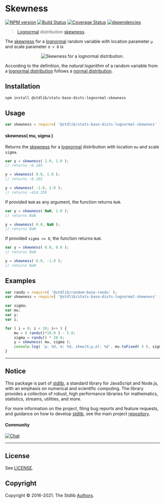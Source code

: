 <!--

@license Apache-2.0

Copyright (c) 2018 The Stdlib Authors.

Licensed under the Apache License, Version 2.0 (the "License");
you may not use this file except in compliance with the License.
You may obtain a copy of the License at

   http://www.apache.org/licenses/LICENSE-2.0

Unless required by applicable law or agreed to in writing, software
distributed under the License is distributed on an "AS IS" BASIS,
WITHOUT WARRANTIES OR CONDITIONS OF ANY KIND, either express or implied.
See the License for the specific language governing permissions and
limitations under the License.

-->

# Skewness

[![NPM version][npm-image]][npm-url] [![Build Status][test-image]][test-url] [![Coverage Status][coverage-image]][coverage-url] [![dependencies][dependencies-image]][dependencies-url]

> [Lognormal][lognormal-distribution] distribution [skewness][skewness].

<!-- Section to include introductory text. Make sure to keep an empty line after the intro `section` element and another before the `/section` close. -->

<section class="intro">

The [skewness][skewness] for a [lognormal][lognormal-distribution] random variable with location parameter `μ` and scale parameter `σ > 0` is

<!-- <equation class="equation" label="eq:lognormal_skewness" align="center" raw="\operatorname{skew}\left( X \right) = \left(\exp(\sigma^{2}\right)\!\!+2){\sqrt{\exp(\sigma ^{2})\!\!-1}}" alt="Skewness for a lognormal distribution."> -->

<div class="equation" align="center" data-raw-text="\operatorname{skew}\left( X \right) = \left(\exp(\sigma^{2}\right)\!\!+2){\sqrt{\exp(\sigma ^{2})\!\!-1}}" data-equation="eq:lognormal_skewness">
    <img src="https://cdn.jsdelivr.net/gh/stdlib-js/stdlib@591cf9d5c3a0cd3c1ceec961e5c49d73a68374cb/lib/node_modules/@stdlib/stats/base/dists/lognormal/skewness/docs/img/equation_lognormal_skewness.svg" alt="Skewness for a lognormal distribution.">
    <br>
</div>

<!-- </equation> -->

According to the definition, the _natural logarithm_ of a random variable from a
[lognormal distribution][lognormal-distribution] follows a [normal distribution][normal-distribution].

</section>

<!-- /.intro -->

<!-- Package usage documentation. -->

<section class="installation">

## Installation

```bash
npm install @stdlib/stats-base-dists-lognormal-skewness
```

</section>

<section class="usage">

## Usage

```javascript
var skewness = require( '@stdlib/stats-base-dists-lognormal-skewness' );
```

#### skewness( mu, sigma )

Returns the [skewness][skewness] for a [lognormal][lognormal-distribution] distribution with location `mu` and scale `sigma`.

```javascript
var y = skewness( 2.0, 1.0 );
// returns ~6.185

y = skewness( 0.0, 1.0 );
// returns ~6.185

y = skewness( -1.0, 2.0 );
// returns ~414.359
```

If provided `NaN` as any argument, the function returns `NaN`.

```javascript
var y = skewness( NaN, 1.0 );
// returns NaN

y = skewness( 0.0, NaN );
// returns NaN
```

If provided `sigma <= 0`, the function returns `NaN`.

```javascript
var y = skewness( 0.0, 0.0 );
// returns NaN

y = skewness( 0.0, -1.0 );
// returns NaN
```

</section>

<!-- /.usage -->

<!-- Package usage notes. Make sure to keep an empty line after the `section` element and another before the `/section` close. -->

<section class="notes">

</section>

<!-- /.notes -->

<!-- Package usage examples. -->

<section class="examples">

## Examples

<!-- eslint no-undef: "error" -->

```javascript
var randu = require( '@stdlib/random-base-randu' );
var skewness = require( '@stdlib/stats-base-dists-lognormal-skewness' );

var sigma;
var mu;
var y;
var i;

for ( i = 0; i < 10; i++ ) {
    mu = ( randu()*10.0 ) - 5.0;
    sigma = randu() * 20.0;
    y = skewness( mu, sigma );
    console.log( 'µ: %d, σ: %d, skew(X;µ,σ): %d', mu.toFixed( 4 ), sigma.toFixed( 4 ), y.toFixed( 4 ) );
}
```

</section>

<!-- /.examples -->

<!-- Section to include cited references. If references are included, add a horizontal rule *before* the section. Make sure to keep an empty line after the `section` element and another before the `/section` close. -->

<section class="references">

</section>

<!-- /.references -->

<!-- Section for all links. Make sure to keep an empty line after the `section` element and another before the `/section` close. -->


<section class="main-repo" >

* * *

## Notice

This package is part of [stdlib][stdlib], a standard library for JavaScript and Node.js, with an emphasis on numerical and scientific computing. The library provides a collection of robust, high performance libraries for mathematics, statistics, streams, utilities, and more.

For more information on the project, filing bug reports and feature requests, and guidance on how to develop [stdlib][stdlib], see the main project [repository][stdlib].

#### Community

[![Chat][chat-image]][chat-url]

---

## License

See [LICENSE][stdlib-license].


## Copyright

Copyright &copy; 2016-2021. The Stdlib [Authors][stdlib-authors].

</section>

<!-- /.stdlib -->

<!-- Section for all links. Make sure to keep an empty line after the `section` element and another before the `/section` close. -->

<section class="links">

[npm-image]: http://img.shields.io/npm/v/@stdlib/stats-base-dists-lognormal-skewness.svg
[npm-url]: https://npmjs.org/package/@stdlib/stats-base-dists-lognormal-skewness

[test-image]: https://github.com/stdlib-js/stats-base-dists-lognormal-skewness/actions/workflows/test.yml/badge.svg
[test-url]: https://github.com/stdlib-js/stats-base-dists-lognormal-skewness/actions/workflows/test.yml

[coverage-image]: https://img.shields.io/codecov/c/github/stdlib-js/stats-base-dists-lognormal-skewness/main.svg
[coverage-url]: https://codecov.io/github/stdlib-js/stats-base-dists-lognormal-skewness?branch=main

[dependencies-image]: https://img.shields.io/david/stdlib-js/stats-base-dists-lognormal-skewness.svg
[dependencies-url]: https://david-dm.org/stdlib-js/stats-base-dists-lognormal-skewness/main

[chat-image]: https://img.shields.io/gitter/room/stdlib-js/stdlib.svg
[chat-url]: https://gitter.im/stdlib-js/stdlib/

[stdlib]: https://github.com/stdlib-js/stdlib

[stdlib-authors]: https://github.com/stdlib-js/stdlib/graphs/contributors

[stdlib-license]: https://raw.githubusercontent.com/stdlib-js/stats-base-dists-lognormal-skewness/main/LICENSE

[lognormal-distribution]: https://en.wikipedia.org/wiki/Log-normal_distribution

[normal-distribution]: https://en.wikipedia.org/wiki/Normal_distribution

[skewness]: https://en.wikipedia.org/wiki/Skewness

</section>

<!-- /.links -->
